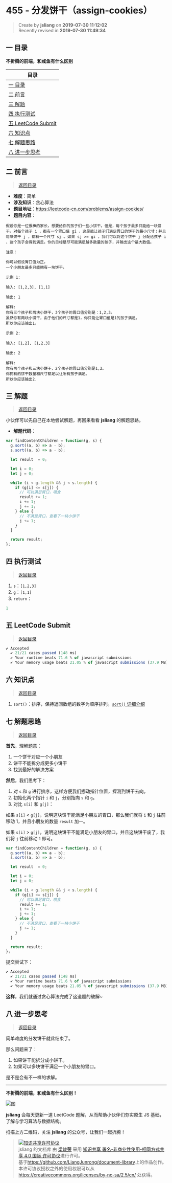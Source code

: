 455 - 分发饼干（assign-cookies）
===

> Create by **jsliang** on **2019-07-30 11:12:02**  
> Recently revised in **2019-07-30 11:49:34**

## <a name="chapter-one" id="chapter-one">一 目录</a>

**不折腾的前端，和咸鱼有什么区别**

| 目录 |
| --- | 
| [一 目录](#chapter-one) | 
| <a name="catalog-chapter-two" id="catalog-chapter-two"></a>[二 前言](#chapter-two) |
| <a name="catalog-chapter-three" id="catalog-chapter-three"></a>[三 解题](#chapter-three) |
| <a name="catalog-chapter-four" id="catalog-chapter-four"></a>[四 执行测试](#chapter-four) |
| <a name="catalog-chapter-five" id="catalog-chapter-five"></a>[五 LeetCode Submit](#chapter-five) |
| <a name="catalog-chapter-six" id="catalog-chapter-six"></a>[六 知识点](#chapter-six) |
| <a name="catalog-chapter-seven" id="catalog-chapter-seven"></a>[七 解题思路](#chapter-seven) |
| <a name="catalog-chapter-eight" id="catalog-chapter-eight"></a>[八 进一步思考](#chapter-eight) |

## <a name="chapter-two" id="chapter-two">二 前言</a>

> [返回目录](#chapter-one)

* **难度**：简单
* **涉及知识**：贪心算法
* **题目地址**：https://leetcode-cn.com/problems/assign-cookies/
* **题目内容**：

```
假设你是一位很棒的家长，想要给你的孩子们一些小饼干。但是，每个孩子最多只能给一块饼干。对每个孩子 i ，都有一个胃口值 gi ，这是能让孩子们满足胃口的饼干的最小尺寸；并且每块饼干 j ，都有一个尺寸 sj 。如果 sj >= gi ，我们可以将这个饼干 j 分配给孩子 i ，这个孩子会得到满足。你的目标是尽可能满足越多数量的孩子，并输出这个最大数值。

注意：

你可以假设胃口值为正。
一个小朋友最多只能拥有一块饼干。

示例 1:

输入: [1,2,3], [1,1]

输出: 1

解释: 
你有三个孩子和两块小饼干，3个孩子的胃口值分别是：1,2,3。
虽然你有两块小饼干，由于他们的尺寸都是1，你只能让胃口值是1的孩子满足。
所以你应该输出1。

示例 2:

输入: [1,2], [1,2,3]

输出: 2

解释: 
你有两个孩子和三块小饼干，2个孩子的胃口值分别是1,2。
你拥有的饼干数量和尺寸都足以让所有孩子满足。
所以你应该输出2.
```


## <a name="chapter-three" id="chapter-three">三 解题</a>

> [返回目录](#chapter-one)

小伙伴可以先自己在本地尝试解题，再回来看看 **jsliang** 的解题思路。

* **解题代码**：

```js
var findContentChildren = function(g, s) {
  g.sort((a, b) => a - b);
  s.sort((a, b) => a - b);

  let result  = 0;

  let i = 0;
  let j = 0;

  while (i < g.length && j < s.length) {
    if (g[i] <= s[j]) {
      // 可以满足胃口，喂食
      result += 1;
      i += 1;
      j += 1;
    } else {
      // 不满足胃口，查看下一块小饼干
      j += 1;
    }
  }

  return result;
};
```

## <a name="chapter-four" id="chapter-four">四 执行测试</a>

> [返回目录](#chapter-one)

1. `s`：`[1,2,3]`
2. `g`：`[1,1]`
3. `return`：

```js
1
```

## <a name="chapter-five" id="chapter-five">五 LeetCode Submit</a>

> [返回目录](#chapter-one)

```js
✔ Accepted
  ✔ 21/21 cases passed (148 ms)
  ✔ Your runtime beats 71.6 % of javascript submissions
  ✔ Your memory usage beats 21.05 % of javascript submissions (37.9 MB)
```

## <a name="chapter-six" id="chapter-six">六 知识点</a>

> [返回目录](#chapter-one)

1. `sort()`：排序，保持返回数组的数字为顺序排列。[`sort()` 详细介绍](https://github.com/LiangJunrong/document-library/blob/master/JavaScript-library/JavaScript/Function/sort.md)

## <a name="chapter-seven" id="chapter-seven">七 解题思路</a>

> [返回目录](#chapter-one)


**首先**，理解题意：

1. 一个饼干对应一个小朋友
2. 饼干不能拆分成更多小饼干
3. 找到最好的解决方案

**然后**，我们思考下：

1. 对 `s` 和 `g` 进行排序，这样方便我们挪动指针位置，探测到饼干去向。
2. 初始化两个指针 `i` 和 `j`，分别指向 `s` 和 `g`。
3. 对比 `s[i]` 和 `g[j]`：

如果 `s[i]` < `g[j]`，说明这块饼干能满足小朋友的胃口，那么我们就将 `i` 和 `j` 往前移动 1，并且小朋友的数量 `result` 加一。

如果 `s[i]` > `g[j]`，说明这块饼干不能满足小朋友的胃口，并且这块饼干废了，我们将 `j` 往前移动 1 即可。

```js
var findContentChildren = function(g, s) {
  g.sort((a, b) => a - b);
  s.sort((a, b) => a - b);

  let result  = 0;

  let i = 0;
  let j = 0;

  while (i < g.length && j < s.length) {
    if (g[i] <= s[j]) {
      // 可以满足胃口，喂食
      result += 1;
      i += 1;
      j += 1;
    } else {
      // 不满足胃口，查看下一块小饼干
      j += 1;
    }
  }

  return result;
};
```

提交尝试下：

```js
✔ Accepted
  ✔ 21/21 cases passed (148 ms)
  ✔ Your runtime beats 71.6 % of javascript submissions
  ✔ Your memory usage beats 21.05 % of javascript submissions (37.9 MB)
```

**这样**，我们就通过贪心算法完成了这道题的破解~

## <a name="chapter-eight" id="chapter-eight">八 进一步思考</a>

> [返回目录](#chapter-one)

简单难度的分发饼干就此结束了。

那么问题来了：

1. 如果饼干能拆分成小饼干。
2. 如果可以多块饼干满足一个小朋友的胃口。

是不是会有不一样的求解。

---

**不折腾的前端，和咸鱼有什么区别！**

![图](../../../public-repertory/img/z-small-wechat-public-address.jpg)

**jsliang** 会每天更新一道 LeetCode 题解，从而帮助小伙伴们夯实原生 JS 基础，了解与学习算法与数据结构。

扫描上方二维码，关注 **jsliang** 的公众号，让我们一起折腾！

> <a rel="license" href="http://creativecommons.org/licenses/by-nc-sa/4.0/"><img alt="知识共享许可协议" style="border-width:0" src="https://i.creativecommons.org/l/by-nc-sa/4.0/88x31.png" /></a><br /><span xmlns:dct="http://purl.org/dc/terms/" property="dct:title">jsliang 的文档库</span> 由 <a xmlns:cc="http://creativecommons.org/ns#" href="https://github.com/LiangJunrong/document-library" property="cc:attributionName" rel="cc:attributionURL">梁峻荣</a> 采用 <a rel="license" href="http://creativecommons.org/licenses/by-nc-sa/4.0/">知识共享 署名-非商业性使用-相同方式共享 4.0 国际 许可协议</a>进行许可。<br />基于<a xmlns:dct="http://purl.org/dc/terms/" href="https://github.com/LiangJunrong/document-library" rel="dct:source">https://github.com/LiangJunrong/document-library</a>上的作品创作。<br />本许可协议授权之外的使用权限可以从 <a xmlns:cc="http://creativecommons.org/ns#" href="https://creativecommons.org/licenses/by-nc-sa/2.5/cn/" rel="cc:morePermissions">https://creativecommons.org/licenses/by-nc-sa/2.5/cn/</a> 处获得。